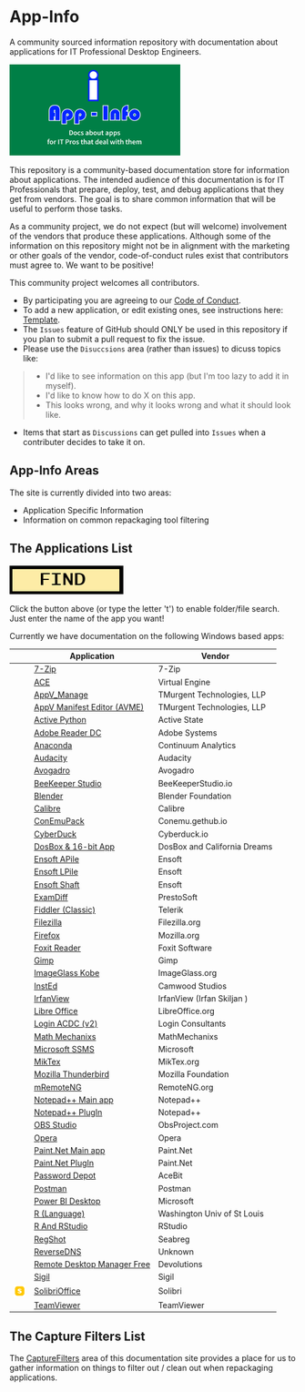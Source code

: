 # App-Info
A community sourced information repository with documentation about applications for IT Professional Desktop Engineers.

[<img src="media/App-Info.png" alt="App-Info logo" width="300" />](media/App-Info.png)

This repository is a community-based documentation store for information about applications.  The intended audience of this documentation is for IT Professionals that prepare, deploy, test, and debug applications that they get from vendors.  The goal is to share common information that will be useful to perform those tasks.

As a community project, we do not expect (but will welcome) involvement of the vendors that produce these applications.  Although some of the information on this repository might not be in alignment with the marketing or other goals of the vendor, code-of-conduct rules exist that contributors must agree to.  We want to be positive!

This community project welcomes all contributors. 
* By participating you are agreeing to our [Code of Conduct](CODE_OF_CONDUCT.md).
* To add a new application, or edit existing ones, see instructions here: [Template](/Templates).
* The `Issues` feature of GitHub should ONLY be used in this repository if you plan to submit a pull request to fix the issue.
* Please use the `Disuccsions` area (rather than issues) to dicuss topics like:
> * I'd like to see information on this app (but I'm too lazy to add it in myself).
> * I'd like to know how to do X on this app.
> * This looks wrong, and why it looks wrong and what it should look like.
* Items that start as `Discussions` can get pulled into `Issues` when a contributer decides to take it on.

## App-Info Areas
The site is currently divided into two areas:
* Application Specific Information
* Information on common repackaging tool filtering

## The Applications List

<a href="https://github.com/TimMangan/App-Info/find/main"> <img src="media/Find.png" alt="Find" width="200" /> </a> 

Click the button above (or type the letter 't') to enable folder/file search.  Just enter the name of the app you want!


Currently we have documentation on the following Windows based apps:

| | Application | Vendor |
|----|----|----|
| | [7-Zip](docs/Windows/7-Zip) | 7-Zip |
| | [ACE](docs/Windows/VirtualEngine/Ace) | Virtual Engine |
| | [AppV_Manage](docs/Windows/TMurgent/AppV_Manage) | TMurgent Technologies, LLP |
| | [AppV Manifest Editor (AVME)](docs/Windows/TMurgent/AppVManifestEditor) | TMurgent Technologies, LLP |
| | [Active Python](docs/Windows/Active%20State//ActivePython) | Active State |
| | [Adobe Reader DC](docs/Windows/Adobe/AdobeReader%20DC) | Adobe Systems |
| | [Anaconda](docs/Windows/ContinuumAnalytics/Anaconda) | Continuum Analytics |
| | [Audacity](docs/Windows/Audacity) | Audacity |
| | [Avogadro](docs/Windows/Avogadro) | Avogadro |
| | [BeeKeeper Studio](docs/Windows/BeekeeperStudio) | BeeKeeperStudio.io |
| | [Blender](docs/Windows/Blender) | Blender Foundation |
| | [Calibre](docs/Windows/Calibre) | Calibre |
| | [ConEmuPack](docs/Windows/ConEmu/ConEmuPack) | Conemu.gethub.io |
| | [CyberDuck](docs/Windows/CyberDuck) | Cyberduck.io |
| | [DosBox & 16-bit App](docs/Windows/DosBox_Blockout) | DosBox and California Dreams |
| | [Ensoft APile](docs/Windows/Ensoft/APile) | Ensoft |
| | [Ensoft LPile](docs/Windows/Ensoft/LPile) | Ensoft |
| | [Ensoft Shaft](docs/Windows/Ensoft/Shaft) | Ensoft |
| | [ExamDiff](docs/Windows/PrestoSoft/ExamDiff) | PrestoSoft |
| | [Fiddler (Classic)](docs/Windows/Telerik/Fiddler) | Telerik |
| | [Filezilla](docs/Windows/Filezilla) | Filezilla.org |
| | [Firefox](docs/Windows/Mozilla/Firefox) | Mozilla.org |
| | [Foxit Reader](docs/Windows/Foxit%20Software/Foxit%20Reader) | Foxit Software |
| | [Gimp](docs/Windows/Gimp) | Gimp |
| | [ImageGlass Kobe](docs/Windows/ImageGlass.org/ImageGlass%20Kobe) | ImageGlass.org |
| | [InstEd](docs/Windows/Camwood/InstEd) | Camwood Studios |
| | [IrfanView](docs/Windows/IrfanView) | IrfanView (Irfan Skiljan ) |
| | [Libre Office](docs/Windows/LibreOffice) | LibreOffice.org |
| | [Login ACDC (v2)](docs/Windows/LoginConsultants/ACDC%20v2) | Login Consultants |
| | [Math Mechanixs](docs/Windows/MathMechanixs) | MathMechanixs |
| | [Microsoft SSMS](docs/Windows/Microsoft/SSMS) | Microsoft |
| | [MikTex](docs/Windows/MikTex) | MikTex.org |
| | [Mozilla Thunderbird](docs/Windows/Mozilla/Thunderbird) | Mozilla Foundation |
| | [mRemoteNG](docs/Windows/mRemoteNG) | RemoteNG.org |
| | [Notepad++ Main app](docs/Windows/Notepad++/MainApp) | Notepad++ |
| | [Notepad++ PlugIn](docs/Windows/Notepad++/Plugin-Compare) | Notepad++ |
| | [OBS Studio](docs/Windows/ObsStudio) | ObsProject.com |
| | [Opera](docs/Windows/Opera) | Opera |
| | [Paint.Net Main app](docs/Windows/Paint.Net/Paint.Net%20MainApp) | Paint.Net |
| | [Paint.Net PlugIn](docs/Windows/Paint.Net/Paint.Net%20Plugins) | Paint.Net |
| | [Password Depot](docs/Windows/PasswordDepot) | AceBit |
| | [Postman](docs/Windows/Postman) | Postman |
| | [Power BI Desktop](docs/Windows/Microsoft/PowerBIDesktop) | Microsoft |
| | [R (Language)](docs/Windows/R/R%20Language) |Washington Univ of St Louis |
| | [R And RStudio](docs/Windows/R/R%20with%20RStudio) | RStudio |
| | [RegShot](docs/Windows/Seabreg/RegShot) | Seabreg |
| | [ReverseDNS](docs/Windows/ReverseDNS) | Unknown |
| | [Remote Desktop Manager Free](docs/Windows/Devolutions/RemoteDesktopManager%20Free) | Devolutions |
| | [Sigil](docs/Windows/Sigil) | Sigil |
| [<img src="/media/AppIcons/SOLIBRI-Square44x44Logo.scale-100.png" align="left" Height="22" alt="Solibri logo"  />](/media/AppIcons/SOLIBRI-Square44x44Logo.scale-100.png) | [SolibriOffice](docs/Windows/Solibri/SolibriOffice) | Solibri |
| | [TeamViewer](docs/Windows/TeamViewer) | TeamViewer |


## The Capture Filters List

The [CaptureFilters](docs/CaptureFilters) area of this documentation site provides a place for us to gather information on things to filter out / clean out when repackaging applications.
